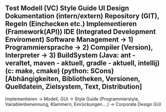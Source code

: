 Test
Modell (VC)
Style Guide
UI Design
Dokumentation (intern/extern)
Repository (GIT), Regeln (Einchecken etc.)
Implementieren (Framework(API))
IDE (Integrated Development Enviroment)
Software Management -> 1) Programmiersprache
                    -> 2) Compiler (Version), Interpreter
                    -> 3) BuildSystem (Java: ant - veraltet, maven - aktuell, gradle - aktuell, intellij)
                          (c: make, cmake) (python: SCons)
                          [Abhängigkeiten, Bibliotheken, Versionen, Quelldatein, Zielsystem, Text, Distribution]
---
Implementieren  -> Modell, GUI
                -> Style Guide (Programmierstyle, Variablenbenennung, Klammern, Einrückungen....)
                -> Corporate Design GUI